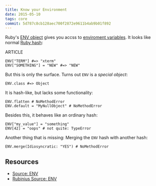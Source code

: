```yaml
---
title: Know your Environment
date: 2015-05-10
tags: core
commit: 5d787c8cb128aec700f2872e9611b4ab9b01f892
---
```


Ruby's [ENV object](http://ruby-doc.org/core-2.3.1/ENV.html) gives you accss to [enviroment variables](http://en.wikipedia.org/wiki/Environment_variable). It looks like normal [Ruby hash](http://ruby-doc.org/core-2.3.1/Hash.html):

ARTICLE

    ENV["TERM"] #=> "xterm"
    ENV["SOMETHING"] = "NEW" #=> "NEW"

But this is only the surface. Turns out `ENV` is a *special object*:

    ENV.class #=> Object

It is hash-like, but lacks some functionality:

    ENV.flatten # NoMethodError
    ENV.default = "MyNullObject" # NoMethodError

Besides this, it behaves like an ordinary hash:

    ENV["my_value"] = "something"
    ENV[42] = "oops" # not quite: TypeError

Another thing that is missing: Merging the `ENV` hash with another hash:

    ENV.merge(Idiosyncratic: "YES") # NoMethodError

## Resources

- [Source: ENV](https://github.com/ruby/ruby/blob/trunk/hash.c)
- [Rubinius Source: ENV](https://github.com/rubinius/rubinius/blob/master/kernel/common/env.rb)